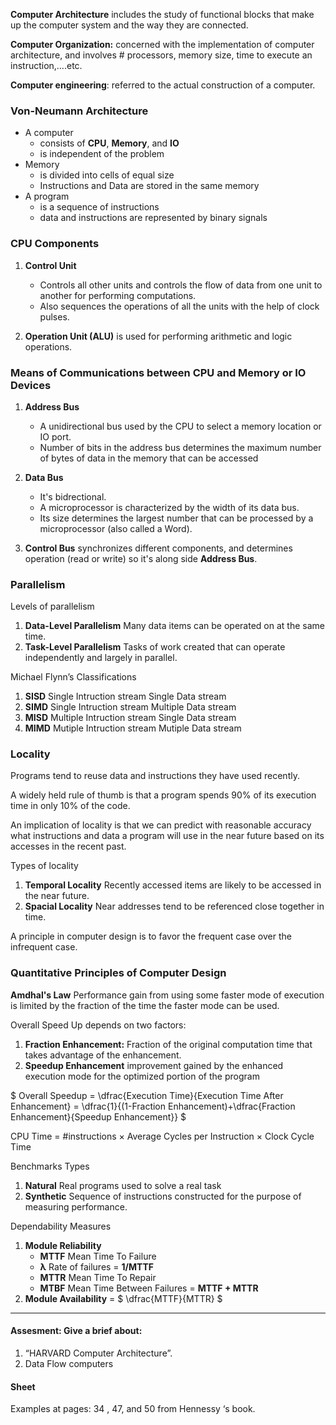 
**Computer Architecture** includes the study of functional blocks that make up the computer system and the way they are connected.

**Computer Organization:** concerned with the implementation of computer architecture, and involves # processors, memory size, time to execute an instruction,….etc.

**Computer engineering**: referred to the actual construction of a computer. 

### Von-Neumann Architecture
- A computer 
    - consists of **CPU**, **Memory**, and **IO**
    - is independent of the problem 
- Memory
    - is divided into cells of equal size
    - Instructions and Data are stored in the same memory
- A program
    - is a sequence of instructions
    - data and instructions are represented by binary signals

### CPU Components
1. **Control Unit**
    - Controls all other units and controls the flow of data from one unit to another for performing computations. 
    - Also sequences the operations of all the units with the help of clock pulses.

2. **Operation Unit (ALU)** is used for performing arithmetic and logic operations.

### Means of Communications between CPU and Memory or IO Devices
1. **Address Bus** 
    - A unidirectional bus used by the CPU to select a memory location or IO port.
    - Number of bits in the address bus determines the maximum number of bytes of data in the memory that can be accessed

2. **Data Bus**
    - It's bidrectional.
    - A microprocessor is characterized by the width of its data bus.
    - Its size determines the largest number that can be processed by a microprocessor (also called a Word).

3. **Control Bus** synchronizes different components, and determines operation (read or write) so it's along side **Address Bus**.



### Parallelism 
Levels of parallelism
1. **Data-Level Parallelism** Many data items can be operated on at the same time.
2. **Task-Level Parallelism** Tasks of work created that can operate independently and largely in parallel.

Michael Flynn’s Classifications
1. **SISD** Single Intruction stream Single Data stream
2. **SIMD** Single Intruction stream Multiple Data stream
3. **MISD** Multiple Intruction stream Single Data stream
4. **MIMD** Mutiple Intruction stream Mutiple Data stream

### Locality
Programs tend to reuse data and instructions they have used recently.

A widely held rule of thumb is that a program spends 90% of its execution time in only 10% of the code.

An implication of locality is that we can predict with reasonable accuracy what instructions and data a program will use in the near future based on its accesses in the recent past.

Types of locality
1. **Temporal Locality** Recently accessed items are likely to be accessed in the near future.
2. **Spacial Locality** Near addresses tend to be referenced close together in time.

A principle in computer design is to favor the frequent case over the infrequent case.

### Quantitative Principles of Computer Design
**Amdhal's Law** Performance gain from using some faster mode of execution is limited by the fraction of the time the faster mode can be used.

Overall Speed Up depends on two factors:
1. **Fraction Enhancement:** Fraction of the original computation time that takes advantage of the enhancement.
2. **Speedup Enhancement** improvement gained by the enhanced execution mode for the optimized portion of the program

$ Overall Speedup = \dfrac{Execution Time}{Execution Time After Enhancement} = \dfrac{1}{(1-Fraction Enhancement)+\dfrac{Fraction Enhancement}{Speedup Enhancement}} $

CPU Time = #instructions × Average Cycles per Instruction × Clock Cycle Time

Benchmarks Types
1. **Natural** Real programs used to solve a real task
2. **Synthetic** Sequence of instructions constructed for the purpose of measuring performance.

Dependability Measures
1. **Module Reliability**
    - **MTTF** Mean Time To Failure
    - **λ** Rate of failures = **1/MTTF**
    - **MTTR** Mean Time To Repair
    - **MTBF** Mean Time Between Failures = **MTTF + MTTR**  
2. **Module Availability** = $ \dfrac{MTTF}{MTTR} $

--------------------------------------------------------------------

#### Assesment: Give a brief about:
1. “HARVARD Computer Architecture”.
2. Data Flow computers

#### Sheet
Examples at pages: 34 , 47, and 50 from Hennessy ‘s book.